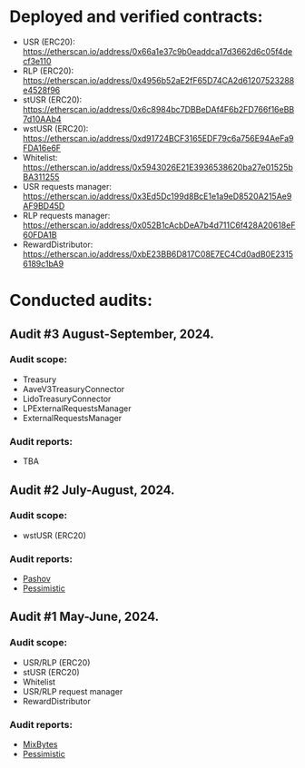 # Deployed and verified contracts:
* USR (ERC20): https://etherscan.io/address/0x66a1e37c9b0eaddca17d3662d6c05f4decf3e110
* RLP (ERC20): https://etherscan.io/address/0x4956b52aE2fF65D74CA2d61207523288e4528f96
* stUSR (ERC20): https://etherscan.io/address/0x6c8984bc7DBBeDAf4F6b2FD766f16eBB7d10AAb4
* wstUSR (ERC20): https://etherscan.io/address/0xd91724BCF3165EDF79c6a756E94AeFa9FDA16e6F
* Whitelist: https://etherscan.io/address/0x5943026E21E3936538620ba27e01525bBA311255
* USR requests manager: https://etherscan.io/address/0x3Ed5Dc199d8BcE1e1a9eD8520A215Ae9AF9BD45D
* RLP requests manager: https://etherscan.io/address/0x052B1cAcbDeA7b4d711C6f428A20618eF60FDA1B
* RewardDistributor: https://etherscan.io/address/0xbE23BB6D817C08E7EC4Cd0adB0E23156189c1bA9

# Conducted audits:
## Audit #3 August-September, 2024. 
### Audit scope: 
* Treasury
* AaveV3TreasuryConnector
* LidoTreasuryConnector
* LPExternalRequestsManager
* ExternalRequestsManager
### Audit reports:
* TBA

## Audit #2 July-August, 2024. 
### Audit scope: 
* wstUSR (ERC20)
### Audit reports:
* [Pashov](https://github.com/pashov/audits/blob/master/team/pdf/Resolv-security-review.pdf)
* [Pessimistic](https://github.com/pessimistic-io/audits/blob/main/Resolv%20WstUSR%20Security%20Analysis%20by%20Pessimistic.pdf)

## Audit #1 May-June, 2024.
### Audit scope: 
* USR/RLP (ERC20)
* stUSR (ERC20)
* Whitelist
* USR/RLP request manager
* RewardDistributor
### Audit reports:
* [MixBytes](https://github.com/mixbytes/audits_public/tree/master/Resolv)
* [Pessimistic](https://github.com/pessimistic-io/audits/blob/main/Resolv%20Security%20Analysis%20by%20Pessimistic.pdf)
